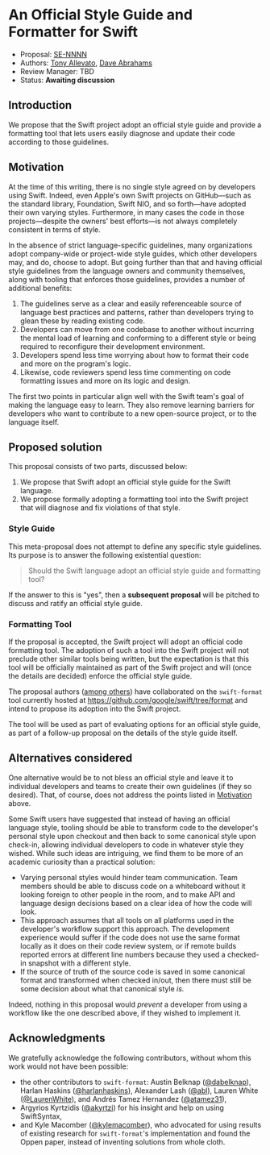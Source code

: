 # An Official Style Guide and Formatter for Swift

* Proposal: [SE-NNNN](NNNN-swift-style-guide-and-formatter.md)
* Authors: [Tony Allevato](https://github.com/allevato), [Dave Abrahams](https://github.com/dabrahams)
* Review Manager: TBD
* Status: **Awaiting discussion**

## Introduction

We propose that the Swift project adopt an official style guide
and provide a formatting tool that lets users easily diagnose and
update their code according to those guidelines.

## Motivation

At the time of this writing, there is no single style agreed on
by developers using Swift. Indeed, even Apple's own Swift
projects on GitHub—such as the standard library, Foundation,
Swift NIO, and so forth—have adopted their own varying styles.
Furthermore, in many cases the code in those projects—despite
the owners' best efforts—is not always completely consistent in
terms of style.

In the absence of strict language-specific guidelines, many
organizations adopt company-wide or project-wide style guides,
which other developers may, and do, choose to adopt. But going
further than that and having official style guidelines from the
language owners and community themselves, along with tooling that
enforces those guidelines, provides a number of additional
benefits:

1. The guidelines serve as a clear and easily referenceable
   source of language best practices and patterns, rather than
   developers trying to glean these by reading existing code.
1. Developers can move from one codebase to another without
   incurring the mental load of learning and conforming to a
   different style or being required to reconfigure their
   development environment.
1. Developers spend less time worrying about how to format their
   code and more on the program's logic.
1. Likewise, code reviewers spend less time commenting on code
   formatting issues and more on its logic and design.

The first two points in particular align well with the Swift
team's goal of making the language easy to learn. They also
remove learning barriers for developers who want to contribute
to a new open-source project, or to the language itself.

## Proposed solution

This proposal consists of two parts, discussed below:

1. We propose that Swift adopt an official style guide for the
   Swift language.
2. We propose formally adopting a formatting tool into the Swift
   project that will diagnose and fix violations of that style.

### Style Guide

This meta-proposal does not attempt to define any specific style
guidelines. Its purpose is to answer the following existential
question:

> Should the Swift language adopt an official style guide and
> formatting tool?

If the answer to this is "yes", then a **subsequent proposal**
will be pitched to discuss and ratify an official style guide.

### Formatting Tool

If the proposal is accepted, the Swift project will adopt an
official code formatting tool. The adoption of such a tool into
the Swift project will not preclude other similar tools being
written, but the expectation is that this tool will be officially
maintained as part of the Swift project and will (once the
details are decided) enforce the official style guide.

The proposal authors ([among others](#acknowledgments)) have
collaborated on the `swift-format` tool currently hosted at
https://github.com/google/swift/tree/format and intend to propose
its adoption into the Swift project.

The tool will be used as part of evaluating options for an
official style guide, as part of a follow-up proposal on the
details of the style guide itself.

## Alternatives considered

One alternative would be to not bless an official style and leave
it to individual developers and teams to create their own
guidelines (if they so desired). That, of course, does not
address the points listed in [Motivation](#motivation) above.

Some Swift users have suggested that instead of having an
official language style, tooling should be able to transform code
to the developer's personal style upon checkout and then back to
some canonical style upon check-in, allowing individual
developers to code in whatever style they wished. While such
ideas are intriguing, we find them to be more of an academic
curiosity than a practical solution:

* Varying personal styles would hinder team communication. Team
  members should be able to discuss code on a whiteboard without
  it looking foreign to other people in the room, and to make
  API and language design decisions based on a clear idea of how
  the code will look.
* This approach assumes that all tools on all platforms used in
  the developer's workflow support this approach. The development
  experience would suffer if the code does not use the same
  format locally as it does on their code review system, or if
  remote builds reported errors at different line numbers because
  they used a checked-in snapshot with a different style.
* If the source of truth of the source code is saved in some
  canonical format and transformed when checked in/out, then
  there must still be some decision about what that canonical
  style _is._

Indeed, nothing in this proposal would _prevent_ a developer from
using a workflow like the one described above, if they wished to
implement it.

## Acknowledgments

We gratefully acknowledge the following contributors, without
whom this work would not have been possible:

* the other contributors to `swift-format`: Austin Belknap
  ([@dabelknap](https://github.com/dabelknap)),
  Harlan Haskins ([@harlanhaskins](https://github.com/harlanhaskins)),
  Alexander Lash ([@abl](https://github.com/abl)),
  Lauren White ([@LaurenWhite](https://github.com/LaurenWhite)),
  and Andrés Tamez Hernandez ([@atamez31](https://github.com/atamez31)),
* Argyrios Kyrtzidis ([@akyrtzi](https://github.com/akyrtzi)) for
  his insight and help on using SwiftSyntax,
* and Kyle Macomber ([@kylemacomber](https://github.com/kylemacomber)),
  who advocated for using results of existing research for
  `swift-format`'s implementation and found the Oppen paper,
  instead of inventing solutions from whole cloth.
